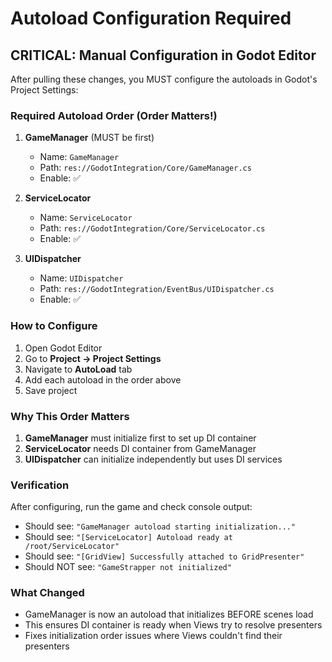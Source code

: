 # Autoload Configuration Required

## CRITICAL: Manual Configuration in Godot Editor

After pulling these changes, you MUST configure the autoloads in Godot's Project Settings:

### Required Autoload Order (Order Matters!)

1. **GameManager** (MUST be first)
   - Name: `GameManager`
   - Path: `res://GodotIntegration/Core/GameManager.cs`
   - Enable: ✅

2. **ServiceLocator**
   - Name: `ServiceLocator`
   - Path: `res://GodotIntegration/Core/ServiceLocator.cs`
   - Enable: ✅

3. **UIDispatcher**
   - Name: `UIDispatcher`
   - Path: `res://GodotIntegration/EventBus/UIDispatcher.cs`
   - Enable: ✅

### How to Configure

1. Open Godot Editor
2. Go to **Project → Project Settings**
3. Navigate to **AutoLoad** tab
4. Add each autoload in the order above
5. Save project

### Why This Order Matters

1. **GameManager** must initialize first to set up DI container
2. **ServiceLocator** needs DI container from GameManager
3. **UIDispatcher** can initialize independently but uses DI services

### Verification

After configuring, run the game and check console output:
- Should see: `"GameManager autoload starting initialization..."`
- Should see: `"[ServiceLocator] Autoload ready at /root/ServiceLocator"`
- Should see: `"[GridView] Successfully attached to GridPresenter"`
- Should NOT see: `"GameStrapper not initialized"`

### What Changed

- GameManager is now an autoload that initializes BEFORE scenes load
- This ensures DI container is ready when Views try to resolve presenters
- Fixes initialization order issues where Views couldn't find their presenters